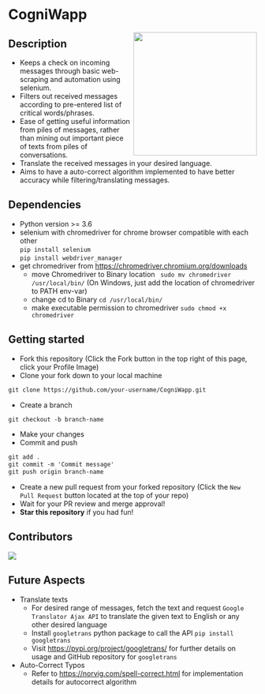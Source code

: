 # CogniWapp
<img src="https://external-content.duckduckgo.com/iu/?u=https%3A%2F%2Ftse1.mm.bing.net%2Fth%3Fid%3DOIP.lOMNSVBQo6xaXC0q15iuIQAAAA%26pid%3DApi&f=1" align="right" height="250px" width="250px"/>

## Description
- Keeps a check on incoming messages through basic web-scraping and automation using selenium.
- Filters out received messages according to pre-entered list of critical words/phrases.
- Ease of getting useful information from piles of messages, rather than mining out important piece of texts from piles of conversations.
- Translate the received messages in your desired language.
- Aims to have a auto-correct algorithm implemented to have better accuracy while filtering/translating messages.

## Dependencies
- Python version >= 3.6
- selenium with chromedriver for chrome browser compatible with each other<br/>
  ```pip install selenium```<br/>
  ```pip install webdriver_manager```
- get chromedriver from https://chromedriver.chromium.org/downloads<br/>
  - move Chromedriver to Binary location ``` sudo mv chromedriver /usr/local/bin/``` (On Windows, just add the location of chromedriver to PATH env-var)
  - change cd to Binary ```cd /usr/local/bin/```
  - make executable permission to chromedriver ```sudo chmod +x chromedriver```


## Getting started
* Fork this repository (Click the Fork button in the top right of this page, click your Profile Image)
* Clone your fork down to your local machine

```markdown
git clone https://github.com/your-username/CogniWapp.git
```

* Create a branch

```markdown
git checkout -b branch-name
```

* Make your changes
* Commit and push

```markdown
git add .
git commit -m 'Commit message'
git push origin branch-name
```

* Create a new pull request from your forked repository (Click the `New Pull Request` button located at the top of your repo)
* Wait for your PR review and merge approval!
* __Star this repository__ if you had fun!

## Contributors

<a href="https://github.com/paxF3E/CogniWapp/graphs/contributors">
  <img src="https://contrib.rocks/image?repo=paxF3E/CogniWapp" />
</a>

## Future Aspects
- Translate texts
  * For desired range of messages, fetch the text and request `Google Translator Ajax API` to translate the given text to English or any other desired language
  * Install `googletrans` python package to call the API
    ```pip install googletrans```
  * Visit https://pypi.org/project/googletrans/ for further details on usage and GitHub repository for `googletrans`
- Auto-Correct Typos
  * Refer to https://norvig.com/spell-correct.html for implementation details for autocorrect algorithm
